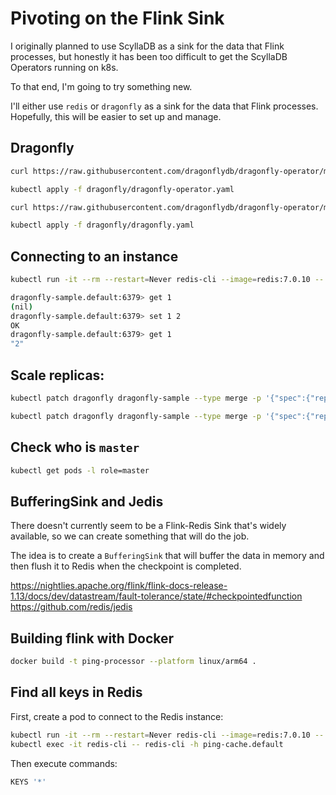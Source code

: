 # Pivoting on the Flink Sink

I originally planned to use ScyllaDB as a sink for the data that Flink processes, but honestly it has been too difficult to get the ScyllaDB Operators running on k8s.

To that end, I'm going to try something new.

I'll either use `redis` or `dragonfly` as a sink for the data that Flink processes. Hopefully, this will be easier to set up and manage.

## Dragonfly

```bash
curl https://raw.githubusercontent.com/dragonflydb/dragonfly-operator/main/manifests/dragonfly-operator.yaml > dragonfly/dragonfly-operator.yaml
```

```bash
kubectl apply -f dragonfly/dragonfly-operator.yaml
```

```bash
curl https://raw.githubusercontent.com/dragonflydb/dragonfly-operator/main/config/samples/v1alpha1_dragonfly.yaml > dragonfly/dragonfly.yaml
```

```bash
kubectl apply -f dragonfly/dragonfly.yaml
```

## Connecting to an instance

```bash
kubectl run -it --rm --restart=Never redis-cli --image=redis:7.0.10 -- redis-cli -h dragonfly-sample.default
```

```bash
dragonfly-sample.default:6379> get 1
(nil)
dragonfly-sample.default:6379> set 1 2
OK
dragonfly-sample.default:6379> get 1
"2"
```

## Scale replicas:

```bash
kubectl patch dragonfly dragonfly-sample --type merge -p '{"spec":{"replicas":5}}'
```

```bash
kubectl patch dragonfly dragonfly-sample --type merge -p '{"spec":{"replicas":1}}'
```

## Check who is `master`

```bash
kubectl get pods -l role=master
```

## BufferingSink and Jedis

There doesn't currently seem to be a Flink-Redis Sink that's widely available, so we can create something that will do the job.

The idea is to create a `BufferingSink` that will buffer the data in memory and then flush it to Redis when the checkpoint is completed.

https://nightlies.apache.org/flink/flink-docs-release-1.13/docs/dev/datastream/fault-tolerance/state/#checkpointedfunction
https://github.com/redis/jedis

## Building flink with Docker

```bash
docker build -t ping-processor --platform linux/arm64 .
```

## Find all keys in Redis

First, create a pod to connect to the Redis instance:

```bash
kubectl run -it --rm --restart=Never redis-cli --image=redis:7.0.10 -- redis-cli -h ping-cache.default
kubectl exec -it redis-cli -- redis-cli -h ping-cache.default
```

Then execute commands:

```bash
KEYS '*'
```

